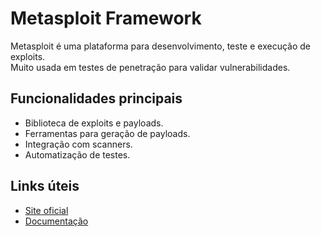 # Metasploit Framework

Metasploit é uma plataforma para desenvolvimento, teste e execução de exploits.  
Muito usada em testes de penetração para validar vulnerabilidades.

## Funcionalidades principais

- Biblioteca de exploits e payloads.  
- Ferramentas para geração de payloads.  
- Integração com scanners.  
- Automatização de testes.

## Links úteis

- [Site oficial](https://www.metasploit.com/)  
- [Documentação](https://docs.metasploit.com/)

